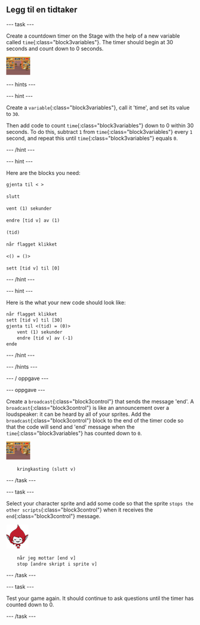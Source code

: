 ## Legg til en tidtaker

\--- task \---

Create a countdown timer on the Stage with the help of a new variable called `time`{:class="block3variables"}. The timer should begin at 30 seconds and count down to 0 seconds.

![Stage sprite](images/stage-sprite.png)

\--- hints \---

\--- hint \---

Create a `variable`{:class="block3variables"}, call it 'time', and set its value to `30`.

Then add code to count `time`{:class="block3variables"} down to 0 within 30 seconds. To do this, subtract `1` from `time`{:class="block3variables"} every `1` second, and repeat this until `time`{:class="block3variables"} equals `0`.

\--- /hint \---

\--- hint \---

Here are the blocks you need:

```blocks3
gjenta til < >

slutt

vent (1) sekunder

endre [tid v] av (1)

(tid)

når flagget klikket

<() = ()>

sett [tid v] til [0]
```

\--- /hint \---

\--- hint \---

Here is the what your new code should look like:

```blocks3
når flagget klikket
sett [tid v] til [30]
gjenta til <(tid) = (0)>
    vent (1) sekunder
    endre [tid v] av (-1)
ende
```

\--- /hint \---

\--- /hints \---

\--- / oppgave \---

\--- oppgave \---

Create a `broadcast`{:class="block3control"} that sends the message 'end'. A `broadcast`{:class="block3control"} is like an announcement over a loudspeaker: it can be heard by all of your sprites. Add the `broadcast`{:class="block3control"} block to the end of the timer code so that the code will send and 'end' message when the `time`{:class="block3variables"} has counted down to `0`.

![Stage sprite](images/stage-sprite.png)

```blocks3
    kringkasting (slutt v)
```

\--- /task \---

\--- task \---

Select your character sprite and add some code so that the sprite `stops the other scripts`{:class="block3control"} when it receives the `end`{:class="block3control"} message.

![Giga sprite](images/giga-sprite.png)

```blocks3
    når jeg mottar [end v]
    stop [andre skript i sprite v]
```

\--- /task \---

\--- task \---

Test your game again. It should continue to ask questions until the timer has counted down to 0.

\--- /task \---